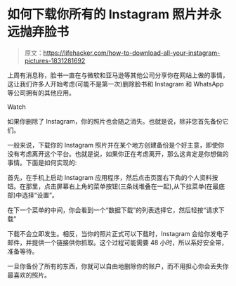 # 如何下载你所有的 Instagram 照片并永远抛弃脸书

> 原文：<https://lifehacker.com/how-to-download-all-your-instagram-pictures-1831281692>

上周有消息称，脸书一直在与微软和亚马逊等其他公司分享你在网站上做的事情，这让我们许多人开始考虑(可能不是第一次)删除脸书和 Instagram 和 WhatsApp 等公司拥有的其他应用。

Watch

如果你删除了 Instagram，你的照片也会随之消失。也就是说，除非您首先备份它们。

一般来说，下载你的 Instagram 照片并在某个地方创建备份是个好主意，即使你没有考虑离开这个平台。也就是说，如果你正在考虑离开，那么这肯定是你想做的事情。下面是如何实现的:

首先，在手机上启动 Instagram 应用程序，然后点击页面右下角的个人资料按钮。在那里，点击屏幕右上角的菜单按钮(三条线堆叠在一起),从下拉菜单(在最底部)中选择“设置”。

在下一个菜单的中间，你会看到一个“数据下载”的列表选择它，然后轻按“请求下载”

下载不会立即发生。相反，当你的照片正式可以下载时，Instagram 会给你发电子邮件，并提供一个链接供你抓取。这个过程可能需要 48 小时，所以系好安全带，准备等待。

一旦你备份了所有的东西，你就可以自由地删除你的账户，而不用担心你会丢失你最喜欢的照片。